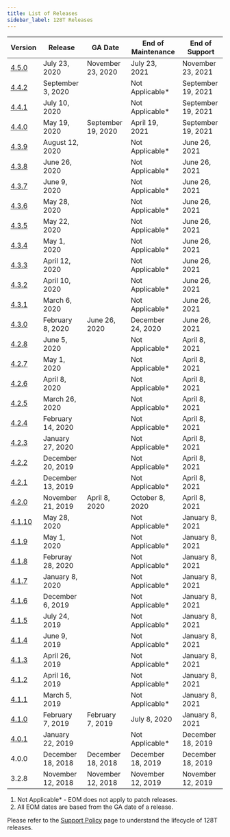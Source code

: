 ```yaml
---
title: List of Releases
sidebar_label: 128T Releases
---
```


| Version                                          | Release           | GA Date            | End of Maintenance | End of Support     |
| ------------------------------------------------ | ----------------- | ------------------ | ------------------ | ------------------ |
| [4.5.0](release_notes_128t_4.5.md#release-450)   | July 23, 2020     | November 23, 2020  | July 23, 2021      | November 23, 2021  |
| [4.4.2](release_notes_128t_4.3.md#release-442)   | September 3, 2020 |                    | Not Applicable*    | September 19, 2021 |
| [4.4.1](release_notes_128t_4.3.md#release-441)   | July 10, 2020     |                    | Not Applicable*    | September 19, 2021 |
| [4.4.0](release_notes_128t_4.4.md#release-440)   | May 19, 2020      | September 19, 2020 | April 19, 2021     | September 19, 2021 |
| [4.3.9](release_notes_128t_4.3.md#release-439)   | August 12, 2020   |                    | Not Applicable*    | June 26, 2021      |
| [4.3.8](release_notes_128t_4.3.md#release-438)   | June 26, 2020     |                    | Not Applicable*    | June 26, 2021      |
| [4.3.7](release_notes_128t_4.3.md#release-437)   | June 9, 2020      |                    | Not Applicable*    | June 26, 2021      |
| [4.3.6](release_notes_128t_4.3.md#release-436)   | May 28, 2020      |                    | Not Applicable*    | June 26, 2021      |
| [4.3.5](release_notes_128t_4.3.md#release-435)   | May 22, 2020      |                    | Not Applicable*    | June 26, 2021      |
| [4.3.4](release_notes_128t_4.3.md#release-434)   | May 1, 2020       |                    | Not Applicable*    | June 26, 2021      |
| [4.3.3](release_notes_128t_4.3.md#release-433)   | April 12, 2020    |                    | Not Applicable*    | June 26, 2021      |
| [4.3.2](release_notes_128t_4.3.md#release-432)   | April 10, 2020    |                    | Not Applicable*    | June 26, 2021      |
| [4.3.1](release_notes_128t_4.3.md#release-431)   | March 6, 2020     |                    | Not Applicable*    | June 26, 2021      |
| [4.3.0](release_notes_128t_4.3.md#release-430)   | February 8, 2020  | June 26, 2020      | December 24, 2020  | June 26, 2021      |
| [4.2.8](release_notes_128t_4.2.md#release-428)   | June 5, 2020      |                    | Not Applicable*    | April 8, 2021      |
| [4.2.7](release_notes_128t_4.2.md#release-427)   | May 1, 2020       |                    | Not Applicable*    | April 8, 2021      |
| [4.2.6](release_notes_128t_4.2.md#release-426)   | April 8, 2020     |                    | Not Applicable*    | April 8, 2021      |
| [4.2.5](release_notes_128t_4.2.md#release-425)   | March 26, 2020    |                    | Not Applicable*    | April 8, 2021      |
| [4.2.4](release_notes_128t_4.2.md#release-424)   | February 14, 2020 |                    | Not Applicable*    | April 8, 2021      |
| [4.2.3](release_notes_128t_4.2.md#release-423)   | January 27, 2020  |                    | Not Applicable*    | April 8, 2021      |
| [4.2.2](release_notes_128t_4.2.md#release-422)   | December 20, 2019 |                    | Not Applicable*    | April 8, 2021      |
| [4.2.1](release_notes_128t_4.2.md#release-421)   | December 13, 2019 |                    | Not Applicable*    | April 8, 2021      |
| [4.2.0](release_notes_128t_4.2.md#release-420)   | November 21, 2019 | April 8, 2020      | October 8, 2020    | April 8, 2021      |
| [4.1.10](release_notes_128t_4.1.md#release-4110) | May 28, 2020      |                    | Not Applicable*    | January 8, 2021    |
| [4.1.9](release_notes_128t_4.1.md#release-419)   | May 1, 2020       |                    | Not Applicable*    | January 8, 2021    |
| [4.1.8](release_notes_128t_4.1.md#release-418)   | Februray 28, 2020 |                    | Not Applicable*    | January 8, 2021    |
| [4.1.7](release_notes_128t_4.1.md#release-417)   | January 8, 2020   |                    | Not Applicable*    | January 8, 2021    |
| [4.1.6](release_notes_128t_4.1.md#release-416)   | December 6, 2019  |                    | Not Applicable*    | January 8, 2021    |
| [4.1.5](release_notes_128t_4.1.md#release-415)   | July 24, 2019     |                    | Not Applicable*    | January 8, 2021    |
| [4.1.4](release_notes_128t_4.1.md#release-414)   | June 9, 2019      |                    | Not Applicable*    | January 8, 2021    |
| [4.1.3](release_notes_128t_4.1.md#release-413)   | April 26, 2019    |                    | Not Applicable*    | January 8, 2021    |
| [4.1.2](release_notes_128t_4.1.md#release-412)   | April 16, 2019    |                    | Not Applicable*    | January 8, 2021    |
| [4.1.1](release_notes_128t_4.1.md#release-411)   | March 5, 2019     |                    | Not Applicable*    | January 8, 2021    |
| [4.1.0](release_notes_128t_4.1.md#release-410)   | February 7, 2019  | February 7, 2019   | July 8, 2020       | January 8, 2021    |
| [4.0.1](release_notes_128t_4.0.md#release-401)   | January 22, 2019  |                    | Not Applicable*    | December 18, 2019  |
| 4.0.0                                            | December 18, 2018 | December 18, 2018  | December 18, 2019  | December 18, 2019  |
| 3.2.8                                            | November 12, 2018 | November 12, 2018  | November 12, 2019  | November 12, 2019  |

1. Not Applicable* - EOM does not apply to patch releases.
2. All EOM dates are based from the GA date of a release.

Please refer to the [Support Policy](about_support_policy.md) page to understand the lifecycle of 128T releases.
